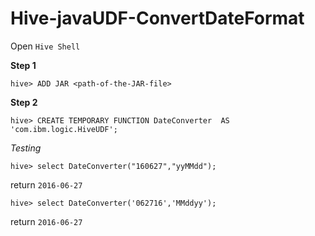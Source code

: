 # Hive-javaUDF-ConvertDateFormat

Open `Hive Shell`

**Step 1**

```
hive> ADD JAR <path-of-the-JAR-file>
```
**Step 2**

```
hive> CREATE TEMPORARY FUNCTION DateConverter  AS 'com.ibm.logic.HiveUDF';
```

*Testing*

```
hive> select DateConverter("160627","yyMMdd");
```
return `2016-06-27`

```
hive> select DateConverter('062716','MMddyy');
```
return `2016-06-27`


